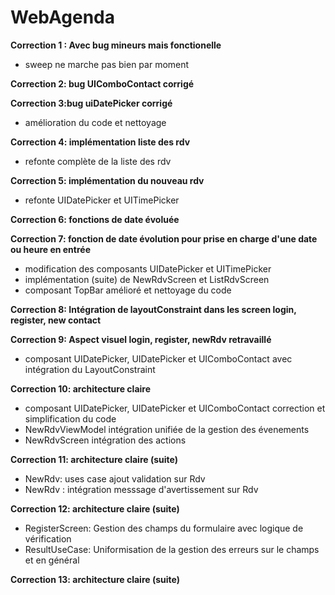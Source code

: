 # WebAgenda

**Correction 1 : Avec bug mineurs mais fonctionelle**
 - sweep ne marche pas bien par moment

**Correction 2: bug UIComboContact corrigé**

**Correction 3:bug uiDatePicker corrigé**
- amélioration du code et nettoyage

**Correction 4: implémentation liste des rdv**
- refonte complète de la liste des rdv

**Correction 5: implémentation du nouveau rdv**
- refonte UIDatePicker et UITimePicker

**Correction 6: fonctions de date évoluée**

**Correction 7: fonction de date évolution pour prise en charge d'une date ou heure en entrée**
- modification des composants UIDatePicker et UITimePicker
- implémentation (suite) de NewRdvScreen et ListRdvScreen
- composant TopBar amélioré et nettoyage du code

**Correction 8: Intégration de layoutConstraint dans les screen login, register, new contact**

**Correction 9: Aspect visuel login, register, newRdv retravaillé**
- composant UIDatePicker, UIDatePicker et UIComboContact avec intégration du LayoutConstraint

**Correction 10: architecture claire**
- composant UIDatePicker, UIDatePicker et UIComboContact correction et simplification du code
- NewRdvViewModel intégration unifiée de la gestion des évenements
- NewRdvScreen intégration des actions 

**Correction 11: architecture claire (suite)**
- NewRdv: uses case ajout validation sur Rdv
- NewRdv : intégration messsage d'avertissement sur Rdv

**Correction 12: architecture claire (suite)**
- RegisterScreen: Gestion des champs du formulaire avec logique de vérification
- ResultUseCase: Uniformisation de la gestion des erreurs sur le champs et en général

**Correction 13: architecture claire (suite)**
